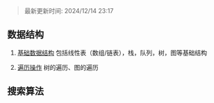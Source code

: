 > 最新更新时间: 2024/12/14 23:17

## 数据结构
1. [基础数据结构](post/data_structure/basic_structure.md) 包括线性表（数组/链表），栈，队列，树，图等基础结构

2. [遍历操作](post/data_structure/tree_traverse.md) 树的遍历、图的遍历


## 搜索算法
